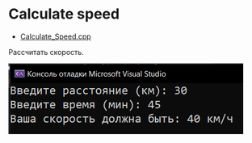 # Calculate speed
* [Calculate_Speed.cpp](Calculate_Speed.cpp)
<p>Рассчитать скорость.</p>
<img src="/images/Calculate_Speed.png">
